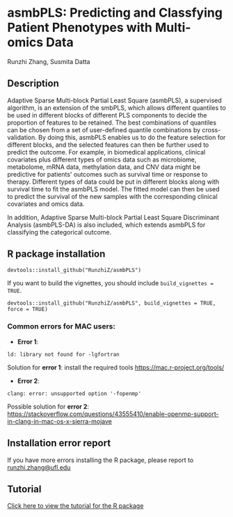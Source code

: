 # asmbPLS: Predicting and Classfying Patient Phenotypes with Multi-omics Data

Runzhi Zhang, Susmita Datta

## Description
Adaptive Sparse Multi-block Partial Least Square (asmbPLS), a supervised algorithm, is an extension of the smbPLS, which allows different quantiles to be used in different blocks of different PLS components to decide the proportion of features to be retained. The best combinations of quantiles can be chosen from a set of user-defined quantile combinations by cross-validation. By doing this, asmbPLS enables us to do the feature selection for different blocks, and the selected features can then be further used to predict the outcome. For example, in biomedical applications, clinical covariates plus different types of omics data such as microbiome, metabolome, mRNA data, methylation data, and CNV data might be predictive for patients' outcomes such as survival time or response to therapy. Different types of data could be put in different blocks along with survival time to fit the asmbPLS model. The fitted model can then be used to predict the survival of the new samples with the corresponding clinical covariates and omics data.

In addition, Adaptive Sparse Multi-block Partial Least Square Discriminant Analysis (asmbPLS-DA) is also included, which extends asmbPLS for classifying the categorical outcome.

## R package installation
```
devtools::install_github("RunzhiZ/asmbPLS")
```
If you want to build the vignettes, you should include `build_vignettes = TRUE`.
```
devtools::install_github("RunzhiZ/asmbPLS", build_vignettes = TRUE, force = TRUE)
```

### Common errors for MAC users:
* **Error 1**:
```
ld: library not found for -lgfortran
```
Solution for **error 1**: install the required tools https://mac.r-project.org/tools/


* **Error 2**:
```
clang: error: unsupported option '-fopenmp'
```
Possible solution for **error 2**: https://stackoverflow.com/questions/43555410/enable-openmp-support-in-clang-in-mac-os-x-sierra-mojave

## Installation error report
If you have more errors installing the R package, please report to runzhi.zhang@ufl.edu

## Tutorial
[Click here to view the tutorial for the R package](https://rpubs.com/spencer886/1026803)

